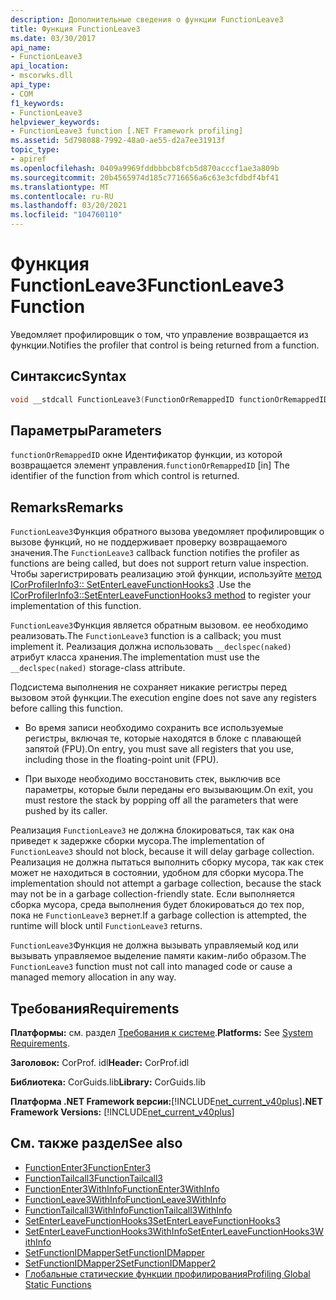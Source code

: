 ```yaml
---
description: Дополнительные сведения о функции FunctionLeave3
title: Функция FunctionLeave3
ms.date: 03/30/2017
api_name:
- FunctionLeave3
api_location:
- mscorwks.dll
api_type:
- COM
f1_keywords:
- FunctionLeave3
helpviewer_keywords:
- FunctionLeave3 function [.NET Framework profiling]
ms.assetid: 5d798088-7992-48a0-ae55-d2a7ee31913f
topic_type:
- apiref
ms.openlocfilehash: 0409a9969fddbbbcb8fcb5d870acccf1ae3a809b
ms.sourcegitcommit: 20b4565974d185c7716656a6c63e3cfdbdf4bf41
ms.translationtype: MT
ms.contentlocale: ru-RU
ms.lasthandoff: 03/20/2021
ms.locfileid: "104760110"
---
```

# <a name="functionleave3-function"></a><span data-ttu-id="e3c1a-103">Функция FunctionLeave3</span><span class="sxs-lookup"><span data-stu-id="e3c1a-103">FunctionLeave3 Function</span></span>

<span data-ttu-id="e3c1a-104">Уведомляет профилировщик о том, что управление возвращается из функции.</span><span class="sxs-lookup"><span data-stu-id="e3c1a-104">Notifies the profiler that control is being returned from a function.</span></span>  
  
## <a name="syntax"></a><span data-ttu-id="e3c1a-105">Синтаксис</span><span class="sxs-lookup"><span data-stu-id="e3c1a-105">Syntax</span></span>  
  
```cpp  
void __stdcall FunctionLeave3(FunctionOrRemappedID functionOrRemappedID);  
```  
  
## <a name="parameters"></a><span data-ttu-id="e3c1a-106">Параметры</span><span class="sxs-lookup"><span data-stu-id="e3c1a-106">Parameters</span></span>  

<span data-ttu-id="e3c1a-107">`functionOrRemappedID` окне Идентификатор функции, из которой возвращается элемент управления.</span><span class="sxs-lookup"><span data-stu-id="e3c1a-107">`functionOrRemappedID` [in] The identifier of the function from which control is returned.</span></span>
  
## <a name="remarks"></a><span data-ttu-id="e3c1a-108">Remarks</span><span class="sxs-lookup"><span data-stu-id="e3c1a-108">Remarks</span></span>  

 <span data-ttu-id="e3c1a-109">`FunctionLeave3`Функция обратного вызова уведомляет профилировщик о вызове функций, но не поддерживает проверку возвращаемого значения.</span><span class="sxs-lookup"><span data-stu-id="e3c1a-109">The `FunctionLeave3` callback function notifies the profiler as functions are being called, but does not support return value inspection.</span></span> <span data-ttu-id="e3c1a-110">Чтобы зарегистрировать реализацию этой функции, используйте [метод ICorProfilerInfo3:: SetEnterLeaveFunctionHooks3](icorprofilerinfo3-setenterleavefunctionhooks3-method.md) .</span><span class="sxs-lookup"><span data-stu-id="e3c1a-110">Use the [ICorProfilerInfo3::SetEnterLeaveFunctionHooks3 method](icorprofilerinfo3-setenterleavefunctionhooks3-method.md) to register your implementation of this function.</span></span>  
  
 <span data-ttu-id="e3c1a-111">`FunctionLeave3`Функция является обратным вызовом. ее необходимо реализовать.</span><span class="sxs-lookup"><span data-stu-id="e3c1a-111">The `FunctionLeave3` function is a callback; you must implement it.</span></span> <span data-ttu-id="e3c1a-112">Реализация должна использовать `__declspec(naked)` атрибут класса хранения.</span><span class="sxs-lookup"><span data-stu-id="e3c1a-112">The implementation must use the `__declspec(naked)` storage-class attribute.</span></span>  
  
 <span data-ttu-id="e3c1a-113">Подсистема выполнения не сохраняет никакие регистры перед вызовом этой функции.</span><span class="sxs-lookup"><span data-stu-id="e3c1a-113">The execution engine does not save any registers before calling this function.</span></span>  
  
- <span data-ttu-id="e3c1a-114">Во время записи необходимо сохранить все используемые регистры, включая те, которые находятся в блоке с плавающей запятой (FPU).</span><span class="sxs-lookup"><span data-stu-id="e3c1a-114">On entry, you must save all registers that you use, including those in the floating-point unit (FPU).</span></span>  
  
- <span data-ttu-id="e3c1a-115">При выходе необходимо восстановить стек, выключив все параметры, которые были переданы его вызывающим.</span><span class="sxs-lookup"><span data-stu-id="e3c1a-115">On exit, you must restore the stack by popping off all the parameters that were pushed by its caller.</span></span>  
  
 <span data-ttu-id="e3c1a-116">Реализация `FunctionLeave3` не должна блокироваться, так как она приведет к задержке сборки мусора.</span><span class="sxs-lookup"><span data-stu-id="e3c1a-116">The implementation of `FunctionLeave3` should not block, because it will delay garbage collection.</span></span> <span data-ttu-id="e3c1a-117">Реализация не должна пытаться выполнить сборку мусора, так как стек может не находиться в состоянии, удобном для сборки мусора.</span><span class="sxs-lookup"><span data-stu-id="e3c1a-117">The implementation should not attempt a garbage collection, because the stack may not be in a garbage collection-friendly state.</span></span> <span data-ttu-id="e3c1a-118">Если выполняется сборка мусора, среда выполнения будет блокироваться до тех пор, пока не `FunctionLeave3` вернет.</span><span class="sxs-lookup"><span data-stu-id="e3c1a-118">If a garbage collection is attempted, the runtime will block until `FunctionLeave3` returns.</span></span>  
  
 <span data-ttu-id="e3c1a-119">`FunctionLeave3`Функция не должна вызывать управляемый код или вызывать управляемое выделение памяти каким-либо образом.</span><span class="sxs-lookup"><span data-stu-id="e3c1a-119">The `FunctionLeave3` function must not call into managed code or cause a managed memory allocation in any way.</span></span>  
  
## <a name="requirements"></a><span data-ttu-id="e3c1a-120">Требования</span><span class="sxs-lookup"><span data-stu-id="e3c1a-120">Requirements</span></span>  

 <span data-ttu-id="e3c1a-121">**Платформы:** см. раздел [Требования к системе](../../get-started/system-requirements.md).</span><span class="sxs-lookup"><span data-stu-id="e3c1a-121">**Platforms:** See [System Requirements](../../get-started/system-requirements.md).</span></span>  
  
 <span data-ttu-id="e3c1a-122">**Заголовок:** CorProf. idl</span><span class="sxs-lookup"><span data-stu-id="e3c1a-122">**Header:** CorProf.idl</span></span>  
  
 <span data-ttu-id="e3c1a-123">**Библиотека:** CorGuids.lib</span><span class="sxs-lookup"><span data-stu-id="e3c1a-123">**Library:** CorGuids.lib</span></span>  
  
 <span data-ttu-id="e3c1a-124">**Платформа .NET Framework версии:**[!INCLUDE[net_current_v40plus](../../../../includes/net-current-v40plus-md.md)]</span><span class="sxs-lookup"><span data-stu-id="e3c1a-124">**.NET Framework Versions:** [!INCLUDE[net_current_v40plus](../../../../includes/net-current-v40plus-md.md)]</span></span>  
  
## <a name="see-also"></a><span data-ttu-id="e3c1a-125">См. также раздел</span><span class="sxs-lookup"><span data-stu-id="e3c1a-125">See also</span></span>

- [<span data-ttu-id="e3c1a-126">FunctionEnter3</span><span class="sxs-lookup"><span data-stu-id="e3c1a-126">FunctionEnter3</span></span>](functionenter3-function.md)
- [<span data-ttu-id="e3c1a-127">FunctionTailcall3</span><span class="sxs-lookup"><span data-stu-id="e3c1a-127">FunctionTailcall3</span></span>](functiontailcall3-function.md)
- [<span data-ttu-id="e3c1a-128">FunctionEnter3WithInfo</span><span class="sxs-lookup"><span data-stu-id="e3c1a-128">FunctionEnter3WithInfo</span></span>](functiontailcall3-function.md)
- [<span data-ttu-id="e3c1a-129">FunctionLeave3WithInfo</span><span class="sxs-lookup"><span data-stu-id="e3c1a-129">FunctionLeave3WithInfo</span></span>](functionleave3withinfo-function.md)
- [<span data-ttu-id="e3c1a-130">FunctionTailcall3WithInfo</span><span class="sxs-lookup"><span data-stu-id="e3c1a-130">FunctionTailcall3WithInfo</span></span>](functiontailcall3withinfo-function.md)
- [<span data-ttu-id="e3c1a-131">SetEnterLeaveFunctionHooks3</span><span class="sxs-lookup"><span data-stu-id="e3c1a-131">SetEnterLeaveFunctionHooks3</span></span>](icorprofilerinfo3-setenterleavefunctionhooks3-method.md)
- [<span data-ttu-id="e3c1a-132">SetEnterLeaveFunctionHooks3WithInfo</span><span class="sxs-lookup"><span data-stu-id="e3c1a-132">SetEnterLeaveFunctionHooks3WithInfo</span></span>](icorprofilerinfo3-setenterleavefunctionhooks3withinfo-method.md)
- [<span data-ttu-id="e3c1a-133">SetFunctionIDMapper</span><span class="sxs-lookup"><span data-stu-id="e3c1a-133">SetFunctionIDMapper</span></span>](icorprofilerinfo-setfunctionidmapper-method.md)
- [<span data-ttu-id="e3c1a-134">SetFunctionIDMapper2</span><span class="sxs-lookup"><span data-stu-id="e3c1a-134">SetFunctionIDMapper2</span></span>](icorprofilerinfo3-setfunctionidmapper2-method.md)
- [<span data-ttu-id="e3c1a-135">Глобальные статические функции профилирования</span><span class="sxs-lookup"><span data-stu-id="e3c1a-135">Profiling Global Static Functions</span></span>](profiling-global-static-functions.md)
